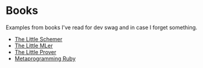 # Books
Examples from books I've read for dev swag and in case I forget something.

- [The Little Schemer](https://mitpress.mit.edu/books/little-schemer)
- [The Little MLer](https://mitpress.mit.edu/books/little-mler)
- [The Little Prover](https://mitpress.mit.edu/books/little-prover)
- [Metaprogramming Ruby](https://pragprog.com/book/ppmetr2/metaprogramming-ruby-2)
